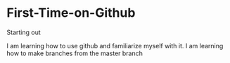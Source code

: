 # First-Time-on-Github
Starting out

I am learning how to use github and familiarize myself with it.
I am learning how to make branches from the master branch
